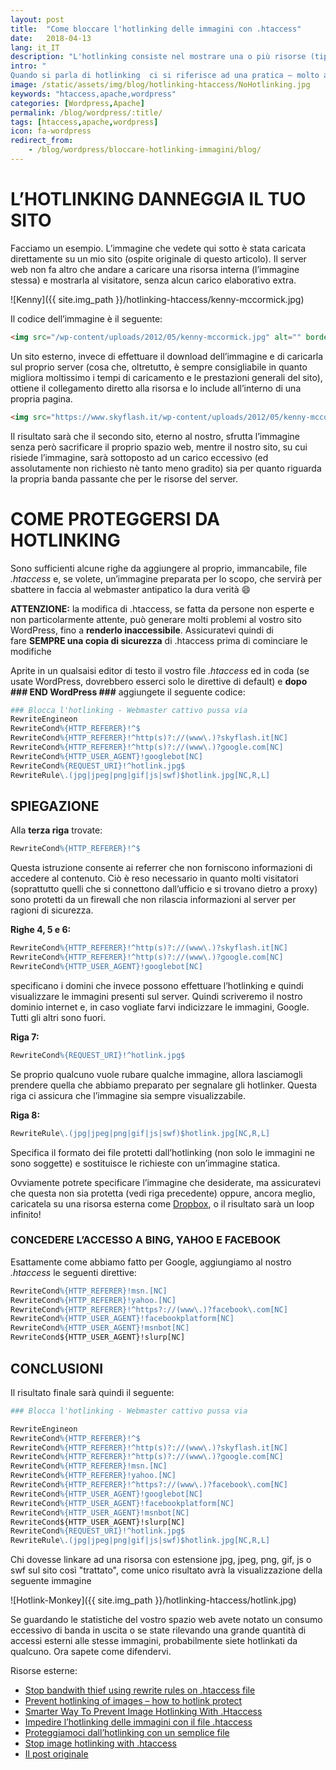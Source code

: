 ```yaml
---
layout: post
title:  "Come bloccare l'hotlinking delle immagini con .htaccess"
date:   2018-04-13
lang: it_IT
description: "L'hotlinking consiste nel mostrare una o più risorse (tipicamente immagini) all’interno di una pagina web, ad insaputa del proprietario del sito originale. Vediamo come impedirla, usando .htaccess e Apache"
intro: "
Quando si parla di hotlinking  ci si riferisce ad una pratica – molto abusata – che permette di mostrare una risorsa (tipicamente un’immagine) all’interno di una pagina web senza che questa sia presente all’interno del proprio spazio, sfruttando quindi la banda e le risorse del server esterno che la ospita fisicamente"
image: /static/assets/img/blog/hotlinking-htaccess/NoHotlinking.jpg
keywords: "htaccess,apache,wordpress"
categories: [Wordpress,Apache]
permalink: /blog/wordpress/:title/
tags: [htaccess,apache,wordpress]
icon: fa-wordpress
redirect_from:
    - /blog/wordpress/bloccare-hotlinking-immagini/blog/
---
```


# L’HOTLINKING DANNEGGIA IL TUO SITO

Facciamo un esempio. L’immagine che vedete qui sotto è stata caricata direttamente su un mio sito (ospite originale di questo articolo). Il server web non fa altro che andare a caricare una risorsa interna (l’immagine stessa) e mostrarla al visitatore, senza alcun carico elaborativo extra.

![Kenny]({{ site.img_path }}/hotlinking-htaccess/kenny-mccormick.jpg)

Il codice dell’immagine è il seguente:

```html
<img src="/wp-content/uploads/2012/05/kenny-mccormick.jpg" alt="" border="0" width="320" height="240" />
```

Un sito esterno, invece di effettuare il download dell’immagine e di caricarla sul proprio server (cosa che, oltretutto, è sempre consigliabile in quanto migliora moltissimo i tempi di caricamento e le prestazioni generali del sito), ottiene il collegamento diretto alla risorsa e lo include all’interno di una propria pagina.

```html
<img src="https://www.skyflash.it/wp-content/uploads/2012/05/kenny-mccormick.jpg" alt="" border="0" width="320" height="240" />
```

Il risultato sarà che il secondo sito, eterno al nostro, sfrutta l’immagine senza però sacrificare il proprio spazio web, mentre il nostro sito, su cui risiede l’immagine, sarà sottoposto ad un carico eccessivo (ed assolutamente non richiesto nè tanto meno gradito) sia per quanto riguarda la propria banda passante che per le risorse del server.

# COME PROTEGGERSI DA HOTLINKING

Sono sufficienti alcune righe da aggiungere al proprio, immancabile, file *.htaccess* e, se volete, un’immagine preparata per lo scopo, che servirà per sbattere in faccia al webmaster antipatico la dura verità :smile:

**ATTENZIONE:** la modifica di .htaccess, se fatta da persone non esperte e non particolarmente attente, può generare molti problemi al vostro sito WordPress, fino a **renderlo inaccessibile**. Assicuratevi quindi di fare **SEMPRE una copia di sicurezza** di .htaccess prima di cominciare le modifiche

Aprite in un qualsaisi editor di testo il vostro file *.htaccess* ed in coda (se usate WordPress, dovrebbero esserci solo le direttive di default) e **dopo ### END WordPress ###** aggiungete il seguente codice:

```apache
### Blocca l'hotlinking - Webmaster cattivo pussa via
RewriteEngineon
RewriteCond%{HTTP_REFERER}!^$
RewriteCond%{HTTP_REFERER}!^http(s)?://(www\.)?skyflash.it[NC]
RewriteCond%{HTTP_REFERER}!^http(s)?://(www\.)?google.com[NC]
RewriteCond%{HTTP_USER_AGENT}!googlebot[NC]
RewriteCond%{REQUEST_URI}!^hotlink.jpg$
RewriteRule\.(jpg|jpeg|png|gif|js|swf)$hotlink.jpg[NC,R,L]
```

## SPIEGAZIONE

Alla **terza riga** trovate:

```apache
RewriteCond%{HTTP_REFERER}!^$
```

Questa istruzione consente ai referrer che non forniscono informazioni di accedere al contenuto. Ciò è reso necessario in quanto molti visitatori (soprattutto quelli che si connettono dall’ufficio e si trovano dietro a proxy) sono protetti da un firewall che non rilascia informazioni al server per ragioni di sicurezza.

**Righe 4, 5 e 6:**

```apache
RewriteCond%{HTTP_REFERER}!^http(s)?://(www\.)?skyflash.it[NC]
RewriteCond%{HTTP_REFERER}!^http(s)?://(www\.)?google.com[NC]
RewriteCond%{HTTP_USER_AGENT}!googlebot[NC]
```

specificano i domini che invece possono effettuare l’hotlinking e quindi visualizzare le immagini presenti sul server. Quindi scriveremo il nostro dominio internet e, in caso vogliate farvi indicizzare le immagini, Google. Tutti gli altri sono fuori.

**Riga 7:**

```apache
RewriteCond%{REQUEST_URI}!^hotlink.jpg$
```

Se proprio qualcuno vuole rubare qualche immagine, allora lasciamogli prendere quella che abbiamo preparato per segnalare gli hotlinker. Questa riga ci assicura che l’immagine sia sempre visualizzabile.

**Riga 8:**
```apache
RewriteRule\.(jpg|jpeg|png|gif|js|swf)$hotlink.jpg[NC,R,L]
```

Specifica il formato dei file protetti dall’hotlinking (non solo le immagini ne sono soggette) e sostituisce le richieste con un’immagine statica.

Ovviamente potrete specificare l’immagine che desiderate, ma assicuratevi che questa non sia protetta (vedi riga precedente) oppure, ancora meglio, caricatela su una risorsa esterna come [Dropbox](http://db.tt/wgafhzXi), o il risultato sarà un loop infinito!

### CONCEDERE L’ACCESSO A BING, YAHOO E FACEBOOK

Esattamente come abbiamo fatto per Google, aggiungiamo al nostro *.htaccess* le seguenti direttive:

```apache
RewriteCond%{HTTP_REFERER}!msn.[NC]
RewriteCond%{HTTP_REFERER}!yahoo.[NC]
RewriteCond%{HTTP_REFERER}!^https?://(www\.)?facebook\.com[NC]
RewriteCond%{HTTP_USER_AGENT}!facebookplatform[NC]
RewriteCond%{HTTP_USER_AGENT}!msnbot[NC]
RewriteCond${HTTP_USER_AGENT}!slurp[NC]
```

## CONCLUSIONI

Il risultato finale sarà quindi il seguente:

```apache
### Blocca l'hotlinking - Webmaster cattivo pussa via

RewriteEngineon
RewriteCond%{HTTP_REFERER}!^$
RewriteCond%{HTTP_REFERER}!^http(s)?://(www\.)?skyflash.it[NC]
RewriteCond%{HTTP_REFERER}!^http(s)?://(www\.)?google.com[NC]
RewriteCond%{HTTP_REFERER}!msn.[NC]
RewriteCond%{HTTP_REFERER}!yahoo.[NC]
RewriteCond%{HTTP_REFERER}!^https?://(www\.)?facebook\.com[NC]
RewriteCond%{HTTP_USER_AGENT}!googlebot[NC]
RewriteCond%{HTTP_USER_AGENT}!facebookplatform[NC]
RewriteCond%{HTTP_USER_AGENT}!msnbot[NC]
RewriteCond${HTTP_USER_AGENT}!slurp[NC]
RewriteCond%{REQUEST_URI}!^hotlink.jpg$
RewriteRule\.(jpg|jpeg|png|gif|js|swf)$hotlink.jpg[NC,R,L]
```

Chi dovesse linkare ad una risorsa con estensione jpg, jpeg, png, gif, js o swf sul sito così "trattato", come unico risultato avrà la visualizzazione della seguente immagine

![Hotlink-Monkey]({{ site.img_path }}/hotlinking-htaccess/hotlink.jpg)

Se guardando le statistiche del vostro spazio web avete notato un consumo eccessivo di banda in uscita o se state rilevando una grande quantità di accessi esterni alle stesse immagini, probabilmente siete hotlinkati da qualcuno. Ora sapete come difendervi.

Risorse esterne:

- [Stop bandwith thief using rewrite rules on .htaccess file](http://www.istanto.net/stop-bandwith-thief-using-rewrite-rules-on-htaccess-file.html)
- [Prevent hotlinking of images – how to hotlink protect](http://www.htaccesstools.com/hotlink-protection/)
- [Smarter Way To Prevent Image Hotlinking With .Htaccess](http://www.hongkiat.com/blog/smarter-way-to-prevent-image-hotlinking-with-htaccess/)
- [Impedire l’hotlinking delle immagini con il file .htaccess](http://gabrieleromanato.com/2012/03/impedire-hotlinking-immagini-htaccess/)
- [Proteggiamoci dall’hotlinking con un semplice file](http://vincenzodibiaggio.it/2008/07/11/proteggiamoci-dallhotlinking-con-un-semplice-file-htaccess/)
- [Stop image hotlinking with .htaccess](http://www.thewebsqueeze.com/web-design-tutorials/stop-image-hotlinking-with-htaccess.html)
- [Il post originale](https://www.skyflash.it/internet-reti/sicurezza/come-bloccare-lhotlinking-delle-immagini-tramite-htaccess/6552/)